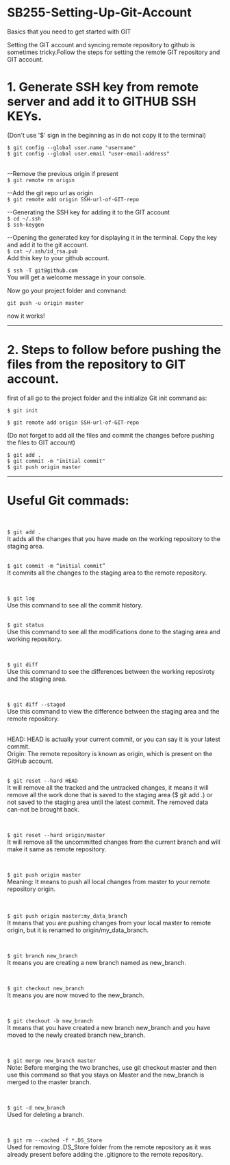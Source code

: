 # SB255-Setting-Up-Git-Account
Basics that you need to get started with GIT

Setting the GIT account and syncing remote repository to github is sometimes tricky.Follow the steps for setting the remote GIT repository and GIT account. 


# 1. Generate SSH key from remote server and add it to GITHUB SSH KEYs.
(Don't use '$' sign in the beginning as in do not copy it to the terminal)


```$ git config --global user.name "username"```                                                            <br />
```$ git config --global user.email "user-email-address"```                                                 <br />
                                                                                                      <br />

--Remove the previous origin if present                                                                 <br />
```$ git remote rm origin```                                                                                <br />

--Add the git repo url as origin                                                              </br>
```$ git remote add origin SSH-url-of-GIT-repo```                                                           <br />
  

--Generating the SSH key for adding it to the GIT account                                               <br />
```$ cd ~/.ssh```                                                                                           <br />
```$ ssh-keygen```                                                                                          <br />


--Opening the generated key for displaying it in the terminal. Copy the key and add it to the git account.       <br />
```$ cat ~/.ssh/id_rsa.pub```                      <br />
Add this key to your github account.         <br />


```$ ssh -T git@github.com```                                    <br />
You will get a welcome message in your console.            <br />


Now go your project folder and command: 

```git push -u origin master```

now it works!     <br />


------------------------------------------------------------------------------------------------------------------------------


# 2. Steps to follow before pushing the files from the repository to GIT account. <br />


first of all go to the project folder and the initialize Git init command as:                               <br />

```$ git init```                                               <br />

```$ git remote add origin SSH-url-of-GIT-repo```              <br />

(Do not forget to add all the files and commit the changes before pushing the files to GIT account)         <br />

```$ git add .```                                              <br />
```$ git commit -m "initial commit"```                         <br />
```$ git push origin master```                                 <br />





------------------------------------------------------------------------------------------------------------------------------

# Useful Git commads: 

</br>

```$ git add .``` </br>
It adds all the changes that you have made on the working repository to the staging area. 
</br>
</br>

```$ git commit -m “initial commit”```</br>
It commits all the changes to the staging area to the remote repository. 
</br>


</br>

```$ git log```</br>
Use this command to see all the commit history. 
</br>
</br>

```$ git status```</br>
Use this command to see all the modifications done to the staging area and working repository. 
</br>

</br>

```$ git diff```</br>
Use this command to see the differences between the working reposiroty and the staging area.
</br>

</br>

```$ git diff --staged```</br>
Use this command to view the difference between the staging area and the remote repository. 
</br>

</br>
HEAD: HEAD is actually your current commit, or you can say it is your latest commit.</br> 
Origin: The remote repository is known as origin, which is present on the GitHub account. 
</br>
</br>

```$ git reset --hard HEAD```</br>
It will remove all the tracked and the untracked changes, it means it will remove all the work done that is saved to the staging area ($ git add .) or not saved to the staging area until the latest commit. The removed data can-not be brought back. 
</br>

</br>

```$ git reset --hard origin/master```</br>
It will remove all the uncommitted changes from the current branch and will make it same as remote repository. 
</br>

</br>

```$ git push origin master```</br>
Meaning: It means to push all local changes from master to your remote repository origin. 
</br>

</br>

```$ git push origin master:my_data_branc```h</br> 
It means that you are pushing changes from your local master to remote origin, but it is renamed to origin/my_data_branch.
</br>

</br>

```$ git branch new_branch```</br>
It means you are creating a new branch named as new_branch. 
</br>

</br>

```$ git checkout new_branch```</br>
It means you are now moved to the new_branch. 
</br>

</br>

```$ git checkout -b new_branch```</br>
It means that you have created a new branch new_branch and you have moved to the newly created branch new_branch. 
</br>

</br>

```$ git merge new_branch master```</br> 
Note: Before merging the two branches, use git checkout master and then use this command so that you stays on Master and the new_branch is merged to the master branch. 
</br>

</br>

```$ git -d new_branch```</br>
Used for deleting a branch.</br>



</br>

```$ git rm --cached -f *.DS_Store```</br>
Used for removing .DS_Store folder from the remote repository as it was already present before adding the .gitignore to the remote repository. 
</br>
